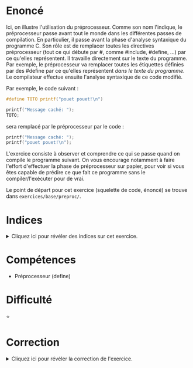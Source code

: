 # Enoncé

Ici, on illustre l'utilisation du préprocesseur. Comme son nom
l'indique, le préprocesseur passe avant tout le monde dans les
différentes passes de compilation. En particulier, il passe avant la
phase d'analyse syntaxique du programme C. Son rôle est de remplacer
toutes les directives préprocesseur (tout ce qui débute par #, comme
#include, #define, ...) par ce qu'elles représentent. Il travaille
directement sur le texte du programme. Par exemple, le préprocesseur
va remplacer toutes les étiquettes définies par des #define par ce
qu'elles représentent _dans le texte du programme_. Le compilateur
effectue ensuite l'analyse syntaxique de ce code modifié.

Par exemple, le code suivant :

```c
#define TOTO printf("pouet pouet!\n")

printf("Message caché: ");
TOTO;
```

sera remplacé par le préprocesseur par le code :

```c
printf("Message caché: ");
printf("pouet pouet!\n");
```

L'exercice consiste à observer et comprendre ce qui se passe quand
on compile le programme suivant. On vous encourage notamment à faire
l'effort d'effectuer la phase de préprocesseur sur papier, pour voir
si vous êtes capable de prédire ce que fait ce programme sans le
compiler/l'exécuter pour de vrai.

Le point de départ pour cet exercice (squelette de code, énoncé) se
trouve dans `exercices/base/preproc/`.

# Indices

<details>
<summary>Cliquez ici pour révéler des indices sur cet exercice.</summary>
<br>

* demandez à votre compilateur de s'arrêter après l'action du
  préprocesseur avec l'option `-E`:

```
  gcc -E preproc.c
```
</details>

# Compétences

* Préprocesseur (define)

# Difficulté

:star:
# Correction

<details>
<summary>Cliquez ici pour révéler la correction de l'exercice.</summary>
#### Corrigé du fichier Makefile

```make
CC=gcc
CFLAGS=-std=c99 -Wall -Wextra -g

all: preproc

.PHONY: clean
clean:
	rm -f *~ *.o preproc

```

#### Corrigé du fichier preproc.c

```c
#include <stdlib.h>
#include <stdio.h>

#define BOWIE "ch?v=AZKcl4-tcuo\n"
#define oO printf(
#define DAVID "be.com/wat"
#define TO "utu"
#define TRIBUTE "https://www.yo"
#define Oo );

int main(void)
{
    /*
        On peut demander au compilateur de s'arrêter juste après l'action
        du préprocesseur avec l'option -E :

            gcc -E preproc.c

        On retrouve alors le texte du programme source après
        modification par le préprocesseur.  La fin de cette sortie est
        la plus intéressante, puisqu'on y retrouve la version modifiée
        du main (celle qui sera effectivement compilée et exécutée
        lorsqu'on exécute gcc preproc.c -o preproc) :

            int main(void)
            {
                printf( "https://www.yo" "utu" "be.com/wat" "ch?v=v--IqqusnNQ\n" );

                return 0;
            }
       */
    oO TRIBUTE TO DAVID BOWIE Oo

    return EXIT_SUCCESS;
}

```


</details>
